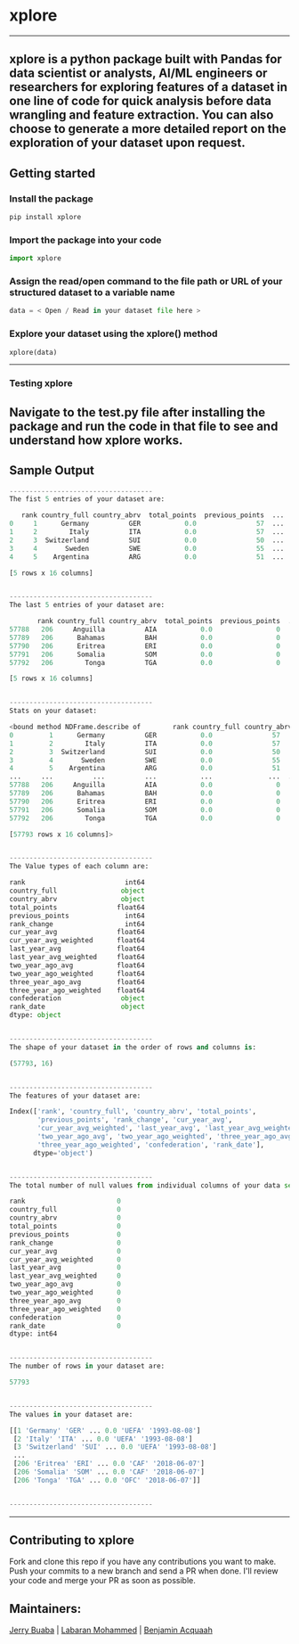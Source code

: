 # xplore
---
xplore is a python package built with Pandas for data scientist or analysts, AI/ML engineers or researchers for exploring features of a dataset in one line of code for quick analysis before data wrangling and feature extraction. You can also choose to generate a more detailed report on the exploration of your dataset upon request.
---
## Getting started

### Install the package
```bash
pip install xplore
```

### Import the package into your code
```python
import xplore
```

### Assign the read/open command to the file path or URL of your structured dataset to a variable name 
```python
data = < Open / Read in your dataset file here >
```

### Explore your dataset using the xplore() method
```python
xplore(data)
```
---

### Testing xplore
Navigate to the test.py file after installing the package and run the code in that file to see and understand how xplore works.
---

## Sample Output
```python
------------------------------------
The fist 5 entries of your dataset are:

   rank country_full country_abrv  total_points  previous_points  ...  two_year_ago_weighted  three_year_ago_avg  three_year_ago_weighted  confederation   rank_date
0     1      Germany          GER           0.0               57  ...                    0.0                 0.0                      0.0           UEFA  1993-08-08  
1     2        Italy          ITA           0.0               57  ...                    0.0                 0.0                      0.0           UEFA  1993-08-08  
2     3  Switzerland          SUI           0.0               50  ...                    0.0                 0.0                      0.0           UEFA  1993-08-08  
3     4       Sweden          SWE           0.0               55  ...                    0.0                 0.0                      0.0           UEFA  1993-08-08  
4     5    Argentina          ARG           0.0               51  ...                    0.0                 0.0                      0.0       CONMEBOL  1993-08-08  

[5 rows x 16 columns]


------------------------------------
The last 5 entries of your dataset are:

       rank country_full country_abrv  total_points  previous_points  ...  two_year_ago_weighted  three_year_ago_avg  three_year_ago_weighted  confederation   rank_date
57788   206     Anguilla          AIA           0.0                0  ...                    0.0                 0.0                      0.0       CONCACAF  2018-06-07
57789   206      Bahamas          BAH           0.0                0  ...                    0.0                 0.0                      0.0       CONCACAF  2018-06-07
57790   206      Eritrea          ERI           0.0                0  ...                    0.0                 0.0                      0.0            CAF  2018-06-07
57791   206      Somalia          SOM           0.0                0  ...                    0.0                 0.0                      0.0            CAF  2018-06-07
57792   206        Tonga          TGA           0.0                0  ...                    0.0                 0.0                      0.0            OFC  2018-06-07

[5 rows x 16 columns]


------------------------------------
Stats on your dataset:

<bound method NDFrame.describe of        rank country_full country_abrv  total_points  previous_points  ...  two_year_ago_weighted  three_year_ago_avg  three_year_ago_weighted  confederation   rank_date
0         1      Germany          GER           0.0               57  ...                    0.0                 0.0                      0.0           UEFA  1993-08-08
1         2        Italy          ITA           0.0               57  ...                    0.0                 0.0                      0.0           UEFA  1993-08-08
2         3  Switzerland          SUI           0.0               50  ...                    0.0                 0.0                      0.0           UEFA  1993-08-08
3         4       Sweden          SWE           0.0               55  ...                    0.0                 0.0                      0.0           UEFA  1993-08-08
4         5    Argentina          ARG           0.0               51  ...                    0.0                 0.0                      0.0       CONMEBOL  1993-08-08
...     ...          ...          ...           ...              ...  ...                    ...                 ...                      ...            ...         ...
57788   206     Anguilla          AIA           0.0                0  ...                    0.0                 0.0                      0.0       CONCACAF  2018-06-07
57789   206      Bahamas          BAH           0.0                0  ...                    0.0                 0.0                      0.0       CONCACAF  2018-06-07
57790   206      Eritrea          ERI           0.0                0  ...                    0.0                 0.0                      0.0            CAF  2018-06-07
57791   206      Somalia          SOM           0.0                0  ...                    0.0                 0.0                      0.0            CAF  2018-06-07
57792   206        Tonga          TGA           0.0                0  ...                    0.0                 0.0                      0.0            OFC  2018-06-07

[57793 rows x 16 columns]>


------------------------------------
The Value types of each column are:

rank                         int64
country_full                object
country_abrv                object
total_points               float64
previous_points              int64
rank_change                  int64
cur_year_avg               float64
cur_year_avg_weighted      float64
last_year_avg              float64
last_year_avg_weighted     float64
two_year_ago_avg           float64
two_year_ago_weighted      float64
three_year_ago_avg         float64
three_year_ago_weighted    float64
confederation               object
rank_date                   object
dtype: object


------------------------------------
The shape of your dataset in the order of rows and columns is:

(57793, 16)


------------------------------------
The features of your dataset are:

Index(['rank', 'country_full', 'country_abrv', 'total_points',
       'previous_points', 'rank_change', 'cur_year_avg',
       'cur_year_avg_weighted', 'last_year_avg', 'last_year_avg_weighted',
       'two_year_ago_avg', 'two_year_ago_weighted', 'three_year_ago_avg',
       'three_year_ago_weighted', 'confederation', 'rank_date'],
      dtype='object')


------------------------------------
The total number of null values from individual columns of your data set are:

rank                       0
country_full               0
country_abrv               0
total_points               0
previous_points            0
rank_change                0
cur_year_avg               0
cur_year_avg_weighted      0
last_year_avg              0
last_year_avg_weighted     0
two_year_ago_avg           0
two_year_ago_weighted      0
three_year_ago_avg         0
three_year_ago_weighted    0
confederation              0
rank_date                  0
dtype: int64


------------------------------------
The number of rows in your dataset are:

57793


------------------------------------
The values in your dataset are:

[[1 'Germany' 'GER' ... 0.0 'UEFA' '1993-08-08']
 [2 'Italy' 'ITA' ... 0.0 'UEFA' '1993-08-08']
 [3 'Switzerland' 'SUI' ... 0.0 'UEFA' '1993-08-08']
 ...
 [206 'Eritrea' 'ERI' ... 0.0 'CAF' '2018-06-07']
 [206 'Somalia' 'SOM' ... 0.0 'CAF' '2018-06-07']
 [206 'Tonga' 'TGA' ... 0.0 'OFC' '2018-06-07']]


------------------------------------
```
---

## Contributing to xplore
Fork and clone this repo if you have any contributions you want to make. 
Push your commits to a new branch and send a PR when done.
I'll review your code and merge your PR as soon as possible.

## Maintainers: 
[Jerry Buaba](https://www.linkedin.com/in/buabaj/) | 
[Labaran Mohammed](https://linkedin.com/in/adam-labaran-111358181) | 
[Benjamin Acquaah](https://linkedin.com/in/benjamin-acquaah-9294aa14b)